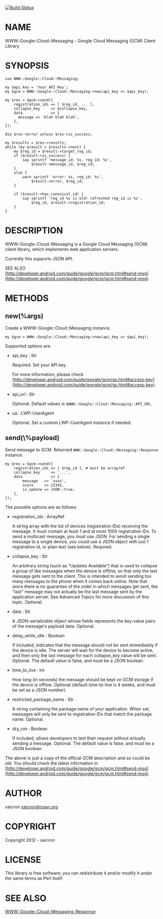 [![Build Status](https://travis-ci.org/xaicron/p5-WWW-Google-Cloud-Messaging.png?branch=master)](https://travis-ci.org/xaicron/p5-WWW-Google-Cloud-Messaging)
# NAME

WWW::Google::Cloud::Messaging - Google Cloud Messaging (GCM) Client Library

# SYNOPSIS

    use WWW::Google::Cloud::Messaging;

    my $api_key = 'Your API Key';
    my $gcm = WWW::Google::Cloud::Messaging->new(api_key => $api_key);

    my $res = $gcm->send({
        registration_ids => [ $reg_id, ... ],
        collapse_key     => $collapse_key,
        data             => {
          message => 'blah blah blah',
        },
    });

    die $res->error unless $res->is_success;

    my $results = $res->results;
    while (my $result = $results->next) {
        my $reg_id = $result->target_reg_id;
        if ($result->is_success) {
            say sprintf 'message_id: %s, reg_id: %s',
                $result->message_id, $reg_id;
        }
        else {
            warn sprintf 'error: %s, reg_id: %s',
                $result->error, $reg_id;
        }

        if ($result->has_canonical_id) {
            say sprintf 'reg_id %s is old! refreshed reg_id is %s',
                $reg_id, $result->registration_id;
        }
    }

# DESCRIPTION

WWW::Google::Cloud::Messaging is a Google Cloud Messaging (GCM) client library,
which implements web application servers.

Currently this supports JSON API.

SEE ALSO [http://developer.android.com/guide/google/gcm/gcm.html#send-msg](http://developer.android.com/guide/google/gcm/gcm.html#send-msg).

# METHODS

## new(%args)

Create a WWW::Google::Cloud::Messaging instance.

    my $gcm = WWW::Google::Cloud::Messaging->new(api_key => $api_key);

Supported options are:

- api\_key : Str

    Required. Set your API key.

    For more information, please check [http://developer.android.com/guide/google/gcm/gs.html#access-key](http://developer.android.com/guide/google/gcm/gs.html#access-key).

- api\_url : Str

    Optional. Default values is `$WWW::Google::Cloud::Messaging::API_URL`.

- ua : LWP::UserAgent

    Optional. Set a custom LWP::UserAgent instance if needed.

## send(\\%payload)

Send message to GCM. Returned `WWW::Google::Cloud::Messaging::Response` instance.

    my $res = $gcm->send({
        registration_ids => [ $reg_id ], # must be arrayref
        collapse_key     => '...',
        data             => {
            message   => 'xxxx',
            score     => 12345,
            is_update => JSON::true,
        },
    });

The possible options are as follows:

- registration\_ids : ArrayRef

    A string array with the list of devices (registration IDs) receiving the message. It must contain at least 1 and at most 1000 registration IDs. To send a multicast message, you must use JSON. For sending a single message to a single device, you could use a JSON object with just 1 registration id, or plain text (see below). Required.

- collapse\_key : Str

    An arbitrary string (such as "Updates Available") that is used to collapse a group of like messages when the device is offline, so that only the last message gets sent to the client. This is intended to avoid sending too many messages to the phone when it comes back online. Note that since there is no guarantee of the order in which messages get sent, the "last" message may not actually be the last message sent by the application server. See Advanced Topics for more discussion of this topic. Optional.

- data : Str

    A JSON-serializable object whose fields represents the key-value pairs of the message's payload data. Optional.

- delay\_while\_idle : Boolean

    If included, indicates that the message should not be sent immediately if the device is idle. The server will wait for the device to become active, and then only the last message for each collapse\_key value will be sent. Optional. The default value is false, and must be a JSON boolean.

- time\_to\_live : Int

    How long (in seconds) the message should be kept on GCM storage if the device is offline. Optional (default time-to-live is 4 weeks, and must be set as a JSON number).

- restricted\_package\_name : Str

    A string containing the package name of your application. When set, messages will only be sent to registration IDs that match the package name. Optional.

- dry\_run : Boolean

    If included, allows developers to test their request without actually sending a message. Optional. The default value is false, and must be a JSON boolean.

The above is just a copy of the official GCM description and so could be old. You should check the latest information in [http://developer.android.com/guide/google/gcm/gcm.html#send-msg](http://developer.android.com/guide/google/gcm/gcm.html#send-msg).

# AUTHOR

xaicron <xaicron@cpan.org>

# COPYRIGHT

Copyright 2012 - xaicron

# LICENSE

This library is free software; you can redistribute it and/or modify
it under the same terms as Perl itself.

# SEE ALSO

[WWW::Google::Cloud::Messaging::Response](https://metacpan.org/pod/WWW::Google::Cloud::Messaging::Response)
